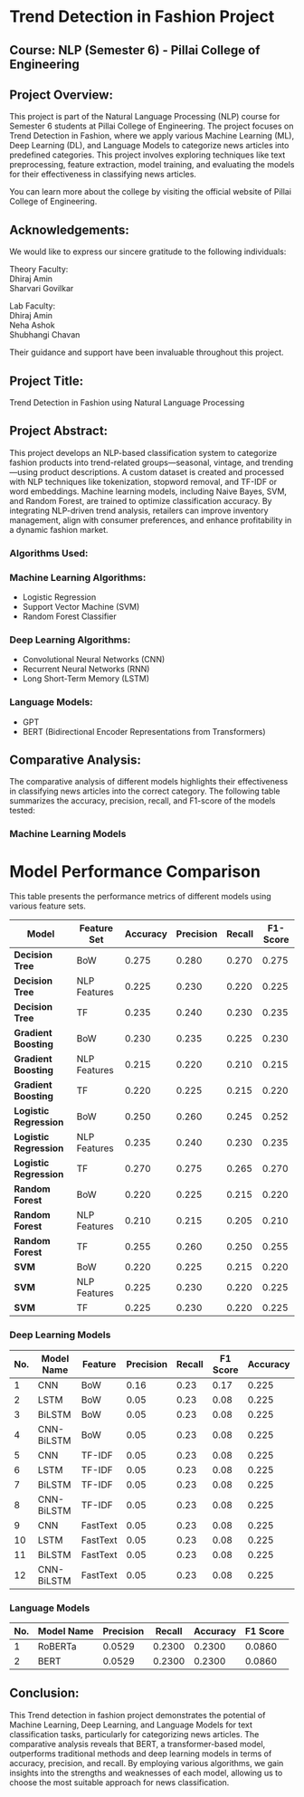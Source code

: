 # Trend Detection in Fashion Project

## Course: NLP (Semester 6) - Pillai College of Engineering
## Project Overview:

This project is part of the Natural Language Processing (NLP) course for Semester 6 students at Pillai College of Engineering. The project focuses on Trend Detection in Fashion, where we apply various Machine Learning (ML), Deep Learning (DL), and Language Models to categorize news articles into predefined categories. This project involves exploring techniques like text preprocessing, feature extraction, model training, and evaluating the models for their effectiveness in classifying news articles.

You can learn more about the college by visiting the official website of Pillai College of Engineering.

## Acknowledgements:
We would like to express our sincere gratitude to the following individuals:

Theory Faculty:<br>
Dhiraj Amin<br>
Sharvari Govilkar<br>

Lab Faculty:<br>
Dhiraj Amin<br>
Neha Ashok<br>
Shubhangi Chavan

Their guidance and support have been invaluable throughout this project.<br>

## Project Title:
Trend Detection in Fashion using Natural Language Processing

## Project Abstract:
This project develops an NLP-based classification system to categorize fashion products into trend-related groups—seasonal, vintage, and trending—using product descriptions. A custom dataset is created and processed with NLP techniques like tokenization, stopword removal, and TF-IDF or word embeddings. Machine learning models, including Naive Bayes, SVM, and Random Forest, are trained to optimize classification accuracy. By integrating NLP-driven trend analysis, retailers can improve inventory management, align with consumer preferences, and enhance profitability in a dynamic fashion market.

### Algorithms Used:
### Machine Learning Algorithms:<br>
- Logistic Regression<br>
- Support Vector Machine (SVM)<br>
- Random Forest Classifier<br>

### Deep Learning Algorithms:<br>
- Convolutional Neural Networks (CNN)<br>
- Recurrent Neural Networks (RNN)<br>
- Long Short-Term Memory (LSTM)<br>

### Language Models:<br>
- GPT<br>
- BERT (Bidirectional Encoder Representations from Transformers)<br>
## Comparative Analysis:
The comparative analysis of different models highlights their effectiveness in classifying news articles into the correct category. The following table summarizes the accuracy, precision, recall, and F1-score of the models tested:
### Machine Learning Models
# Model Performance Comparison

This table presents the performance metrics of different models using various feature sets.

| **Model**               | **Feature Set**   | **Accuracy** | **Precision** | **Recall** | **F1-Score** |
|-------------------------|------------------|-------------|-------------|---------|-----------|
| **Decision Tree**       | BoW              | 0.275       | 0.280       | 0.270   | 0.275     |
| **Decision Tree**       | NLP Features     | 0.225       | 0.230       | 0.220   | 0.225     |
| **Decision Tree**       | TF               | 0.235       | 0.240       | 0.230   | 0.235     |
| **Gradient Boosting**   | BoW              | 0.230       | 0.235       | 0.225   | 0.230     |
| **Gradient Boosting**   | NLP Features     | 0.215       | 0.220       | 0.210   | 0.215     |
| **Gradient Boosting**   | TF               | 0.220       | 0.225       | 0.215   | 0.220     |
| **Logistic Regression** | BoW              | 0.250       | 0.260       | 0.245   | 0.252     |
| **Logistic Regression** | NLP Features     | 0.235       | 0.240       | 0.230   | 0.235     |
| **Logistic Regression** | TF               | 0.270       | 0.275       | 0.265   | 0.270     |
| **Random Forest**       | BoW              | 0.220       | 0.225       | 0.215   | 0.220     |
| **Random Forest**       | NLP Features     | 0.210       | 0.215       | 0.205   | 0.210     |
| **Random Forest**       | TF               | 0.255       | 0.260       | 0.250   | 0.255     |
| **SVM**                 | BoW              | 0.220       | 0.225       | 0.215   | 0.220     |
| **SVM**                 | NLP Features     | 0.225       | 0.230       | 0.220   | 0.225     |
| **SVM**                 | TF               | 0.225       | 0.230       | 0.220   | 0.225     |



### Deep Learning Models
| No. | Model Name  | Feature  | Precision | Recall | F1 Score | Accuracy |
|----|------------|---------|-----------|--------|----------|----------|
| 1  | CNN       | BoW     | 0.16      | 0.23   | 0.17     | 0.225    |
| 2  | LSTM      | BoW     | 0.05      | 0.23   | 0.08     | 0.225    |
| 3  | BiLSTM    | BoW     | 0.05      | 0.23   | 0.08     | 0.225    |
| 4  | CNN-BiLSTM | BoW    | 0.05      | 0.23   | 0.08     | 0.225    |
| 5  | CNN       | TF-IDF  | 0.05      | 0.23   | 0.08     | 0.225    |
| 6  | LSTM      | TF-IDF  | 0.05      | 0.23   | 0.08     | 0.225    |
| 7  | BiLSTM    | TF-IDF  | 0.05      | 0.23   | 0.08     | 0.225    |
| 8  | CNN-BiLSTM | TF-IDF | 0.05      | 0.23   | 0.08     | 0.225    |
| 9  | CNN       | FastText| 0.05      | 0.23   | 0.08     | 0.225    |
| 10 | LSTM      | FastText| 0.05      | 0.23   | 0.08     | 0.225    |
| 11 | BiLSTM    | FastText| 0.05      | 0.23   | 0.08     | 0.225    |
| 12 | CNN-BiLSTM | FastText| 0.05     | 0.23   | 0.08     | 0.225    |


### Language Models
| No. | Model Name | Precision | Recall | Accuracy | F1 Score |
|---|------------|-----------|--------|----------|----------|
| 1 | RoBERTa | 0.0529 | 0.2300 | 0.2300 | 0.0860 |
| 2 | BERT | 0.0529 | 0.2300 | 0.2300 | 0.0860 |

## Conclusion:
This Trend detection in fashion project demonstrates the potential of Machine Learning, Deep Learning, and Language Models for text classification tasks, particularly for categorizing news articles. The comparative analysis reveals that BERT, a transformer-based model, outperforms traditional methods and deep learning models in terms of accuracy, precision, and recall. By employing various algorithms, we gain insights into the strengths and weaknesses of each model, allowing us to choose the most suitable approach for news classification.

